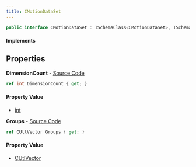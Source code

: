 ```yaml
---
title: CMotionDataSet
---
```


```csharp
public interface CMotionDataSet : ISchemaClass<CMotionDataSet>, ISchemaField, ISchemaClass, INativeHandle
```

#### Implements

## Properties

**DimensionCount** - [Source Code](https://github.com/swiftly-solution/swiftlys2/blob/master/managed/src/SwiftlyS2.Generated/Schemas/Interfaces/CMotionDataSet.cs#L19)

```csharp
ref int DimensionCount { get; }
```

#### Property Value

- [int](https://learn.microsoft.com/dotnet/api/system.int32)

**Groups** - [Source Code](https://github.com/swiftly-solution/swiftlys2/blob/master/managed/src/SwiftlyS2.Generated/Schemas/Interfaces/CMotionDataSet.cs#L17)

```csharp
ref CUtlVector Groups { get; }
```

#### Property Value

- [CUtlVector](/docs/api/shared/natives/cutlvector)

